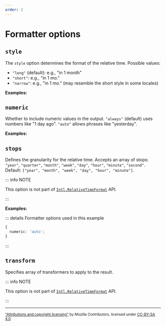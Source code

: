 ```yaml
---
order: 2
---
```


# Formatter options

<script setup>
import DemoValueFormatterOptions from '../DemoValueFormatterOptions.vue';
import { relativeTimeFormatter } from '@localizer/all';

const dateInputs = (now) => [
  ['1980-06-19 00:05:31, now', new Date("1980-06-19 00:05:31"), now], 
  ['2020-01-24 05:50:00, 2020-01-23 04:41:20', new Date('2020-01-24 05:50:00'), new Date('2020-01-23 04:41:20')]
];
</script>

## `style`

The `style` option determines the format of the relative time. Possible values:

- `"long"` (default): e.g., "in 1 month"
- `"short"`: e.g., "in 1 mo."
- `"narrow"`: e.g., "in 1 mo." (may resemble the short style in some locales)

**Examples:**

<DemoValueFormatterOptions option="style" :values="['long', 'short', 'narrow']" :factory=relativeTimeFormatter :inputs=dateInputs />

## `numeric`

Whether to include numeric values in the output. `"always"` (default) uses numbers like "1 day ago". `"auto"` allows phrases like "yesterday".

**Examples:**

<DemoValueFormatterOptions option="numeric" :values="['always', 'auto']" :factory=relativeTimeFormatter :inputs=dateInputs />

## `stops`

Defines the granularity for the relative time. Accepts an array of stops: `"year"`, `"quarter"`, `"month"`, `"week"`, `"day"`, `"hour"`, `"minute"`, `"second"`. Default: `["year", "month", "week", "day", "hour", "minute"]`.

::: info NOTE

This option is not part of [`Intl.RelativeTimeFormat`](https://developer.mozilla.org/en-US/docs/Web/JavaScript/Reference/Global_Objects/Intl/RelativeTimeFormat/RelativeTimeFormat) API.

:::

**Examples:**

::: details Formatter options used in this example

```typescript
{
  numeric: 'auto';
}
```

:::

<DemoValueFormatterOptions option="stops" :values="[['second'], ['minute'], ['hour'], ['day'], ['day', 'week'], ['week'], ['month'], ['quarter'], ['year']]" :defaultOptions="{numeric:'auto'}" :factory=relativeTimeFormatter :inputs=dateInputs />

## `transform`

Specifies array of transformers to apply to the result.

::: info NOTE

This option is not part of [`Intl.RelativeTimeFormat`](https://developer.mozilla.org/en-US/docs/Web/JavaScript/Reference/Global_Objects/Intl/RelativeTimeFormat/RelativeTimeFormat) API.

:::

---

<small>

["Attributions and copyright licensing"](https://developer.mozilla.org/en-US/docs/MDN/Writing_guidelines/Attrib_copyright_license) by Mozilla Contributors, licensed under [CC-BY-SA 4.0](https://creativecommons.org/licenses/by-sa/4.0/).

</small>

